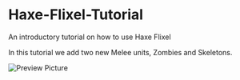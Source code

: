 # Haxe-Flixel-Tutorial

An introductory tutorial on how to use Haxe Flixel

In this tutorial we add two new Melee units, Zombies and Skeletons.

![Preview Picture](https://github.com/Wolfman13/Haxe-Flixel-Tutorial/blob/Tutorial-14/Tutorial_14.png?raw=true)
